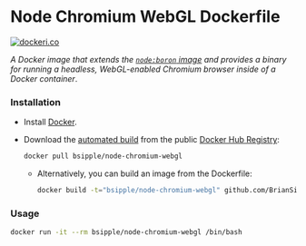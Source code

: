 # Node Chromium WebGL Dockerfile

[![dockeri.co][docker-badge-image]][docker-badge-url]


_A Docker image that extends the [`node:boron` image](https://github.com/nodejs/docker-node#nodeversion)
and provides a binary for running a headless, WebGL-enabled Chromium browser
inside of a Docker container_.

### Installation

- Install [Docker](https://www.docker.com/).

- Download the [automated build](https://registry.hub.docker.com/u/bsipple/node-chromium-webgl/) from the
public [Docker Hub Registry](https://registry.hub.docker.com/):

  ```sh
  docker pull bsipple/node-chromium-webgl
  ```

  + Alternatively, you can build an image from the Dockerfile:

      ```sh
      docker build -t="bsipple/node-chromium-webgl" github.com/BrianSipple/node-chromium-webgl
      ```

### Usage

```sh
docker run -it --rm bsipple/node-chromium-webgl /bin/bash
```


[docker-badge-image]: http://dockeri.co/image/bsipple/node-chromium-webgl/
[docker-badge-url]: https://hub.docker.com/r/bsipple/node-chromium-webgl/
